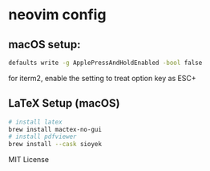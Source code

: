 # neovim config

## macOS setup:

```Bash
defaults write -g ApplePressAndHoldEnabled -bool false
```

for iterm2, enable the setting to treat option key as ESC+

## LaTeX Setup (macOS)

```Bash
# install latex
brew install mactex-no-gui
# install pdfviewer
brew install --cask sioyek
```

MIT License
